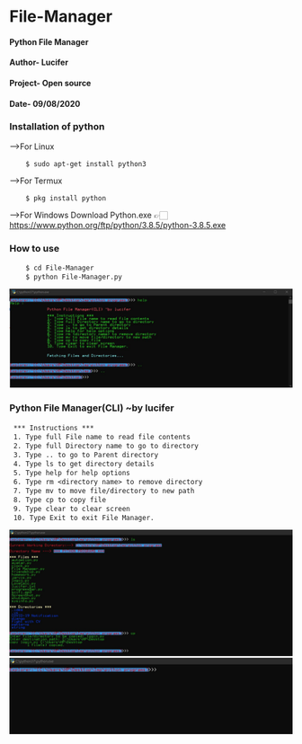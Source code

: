 # File-Manager


#### Python File Manager
#### Author- Lucifer
#### Project- Open source
#### Date- 09/08/2020

### Installation of python
 -->For Linux
```
	$ sudo apt-get install python3
```
 -->For Termux
```
	$ pkg install python
```
 -->For Windows
	Download Python.exe
	👉🏻 https://www.python.org/ftp/python/3.8.5/python-3.8.5.exe

### How to use
```
	$ cd File-Manager
	$ python File-Manager.py
```

![Screenshot 1](/screenshots/Capture.JPG)

###  Python File Manager(CLI) ~by lucifer

     *** Instructions ***
     1. Type full File name to read file contents
     2. Type full Directory name to go to directory
     3. Type .. to go to Parent directory
     4. Type ls to get directory details
     5. Type help for help options
     6. Type rm <directory name> to remove directory
     7. Type mv to move file/directory to new path
     8. Type cp to copy file
     9. Type clear to clear screen
     10. Type Exit to exit File Manager.
![Screenshot 2](/screenshots/Capture11.JPG)
![Screenshot 3](/screenshots/Capture12.JPG)
